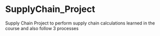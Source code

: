 # SupplyChain_Project
Supply Chain Project to perform supply chain calculations learned in the course and also follow 3 processes
